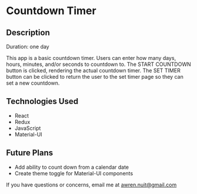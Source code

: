 # Countdown Timer

## Description
Duration: one day

This app is a basic countdown timer. Users can enter how many days, hours, minutes, and/or seconds to countdown to. The START COUNTDOWN button is clicked, rendering the actual countdown timer. The SET TIMER button can be clicked to return the user to the set timer page so they can set a new countdown.

## Technologies Used
- React
- Redux
- JavaScript
- Material-UI

## Future Plans
- Add ability to count down from a calendar date
- Create theme toggle for Material-UI components

If you have questions or concerns, email me at awren.nuit@gmail.com
